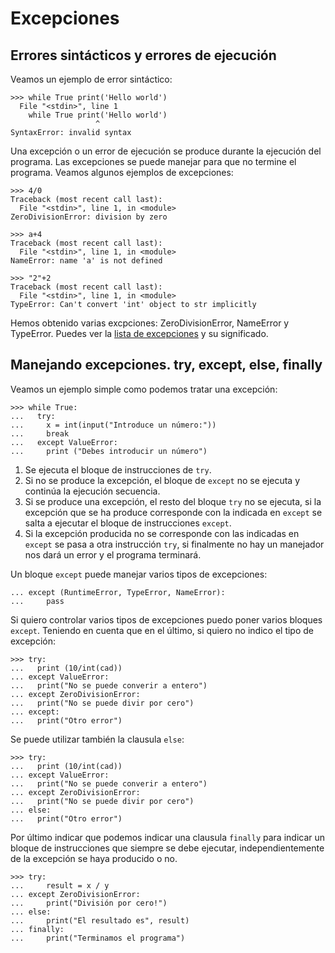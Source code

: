 # Excepciones

## Errores sintácticos y errores de ejecución

Veamos un ejemplo de error sintáctico:

	>>> while True print('Hello world')
	  File "<stdin>", line 1
	    while True print('Hello world')
	                   ^
	SyntaxError: invalid syntax

Una excepción o un error de ejecución se produce durante la ejecución del programa. Las excepciones se puede manejar para que no termine el programa. Veamos algunos ejemplos de excepciones:

	>>> 4/0
	Traceback (most recent call last):
	  File "<stdin>", line 1, in <module>
	ZeroDivisionError: division by zero	

	>>> a+4
	Traceback (most recent call last):
	  File "<stdin>", line 1, in <module>
	NameError: name 'a' is not defined	

	>>> "2"+2
	Traceback (most recent call last):
	  File "<stdin>", line 1, in <module>
	TypeError: Can't convert 'int' object to str implicitly

Hemos obtenido varias excpciones: ZeroDivisionError, NameError y TypeError. Puedes ver la [lista de excepciones](https://docs.python.org/3.4/library/exceptions.html#bltin-exceptions) y su significado.

## Manejando excepciones. try, except, else, finally

Veamos un ejemplo simple como podemos tratar una excepción:

	>>> while True:
	...   try:
	...     x = int(input("Introduce un número:"))
	...     break
	...   except ValueError:
	...     print ("Debes introducir un número")

1. Se ejecuta el bloque de instrucciones de `try`.
2. Si no se produce la excepción, el bloque de `except` no se ejecuta y continúa la ejecución secuencia.
3. Si se produce una excepción, el resto del bloque `try` no se ejecuta, si la excepción que se ha produce corresponde con la indicada en `except` se salta a ejecutar el bloque de instrucciones `except`.
4. Si la excepción producida no se corresponde con las indicadas en `except` se pasa a otra instrucción `try`, si finalmente no hay un manejador nos dará un error y el programa terminará.

Un bloque `except` puede manejar varios tipos de excepciones:

	... except (RuntimeError, TypeError, NameError):
	...     pass

Si quiero controlar varios tipos de excepciones puedo poner varios bloques `except`. Teniendo en cuenta que en el último, si quiero no indico el tipo de excepción:

	>>> try:
	...   print (10/int(cad))
	... except ValueError:
	...   print("No se puede converir a entero")
	... except ZeroDivisionError:
	...   print("No se puede divir por cero")
	... except:
	...   print("Otro error")

Se puede utilizar también la clausula `else`:

	>>> try:
	...   print (10/int(cad))
	... except ValueError:
	...   print("No se puede converir a entero")
	... except ZeroDivisionError:
	...   print("No se puede divir por cero")
	... else:
	...   print("Otro error")

Por último indicar que podemos indicar una clausula `finally` para indicar un bloque de instrucciones que siempre se debe ejecutar, independientemente de la excepción se haya producido o no.

	>>> try:
	...     result = x / y
	... except ZeroDivisionError:
	...     print("División por cero!")
	... else:
	...     print("El resultado es", result)
	... finally:
	...     print("Terminamos el programa")



